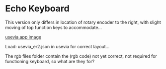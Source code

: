 # Echo Keyboard

This version only differs in location of rotary encoder to the right, with slight moving of top function keys to accommodate...

[usevia.app image](https://github.com/phpbbireland/echo/blob/main/iso_encoder_rp2040_er2/images/usevia.app_image.png)

Load: usevia_er2.json in usevia for correct layout...

The rgb files folder contain the (rgb code) not yet correct, not required for functioning keyboard, so what are they for?
